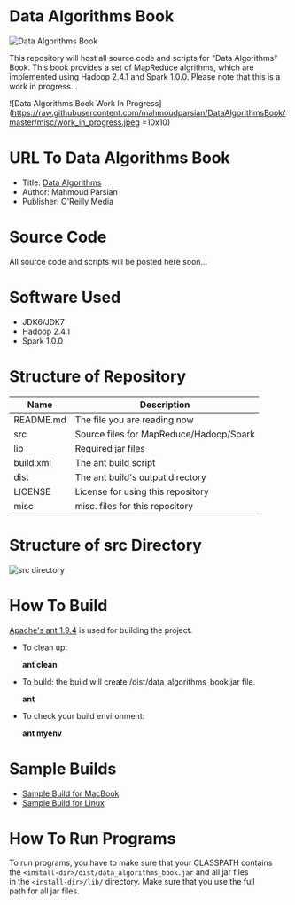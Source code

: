 Data Algorithms Book
====================
![Data Algorithms Book](http://akamaicovers.oreilly.com/images/0636920033950/rc_lrg.jpg)


This repository will host all source code and scripts for "Data Algorithms" Book.
This book provides a set of MapReduce algrithms, which are implemented using Hadoop 2.4.1 and Spark 1.0.0. Please note that this is a work in progress...

![Data Algorithms Book Work In Progress](https://raw.githubusercontent.com/mahmoudparsian/DataAlgorithmsBook/master/misc/work_in_progress.jpeg =10x10)

URL To Data Algorithms Book
===========================
* Title: [Data Algorithms](http://shop.oreilly.com/product/0636920033950.do)
* Author: Mahmoud Parsian
* Publisher: O'Reilly Media 

Source Code
===========
All source code and scripts will be posted here soon...

Software Used
=============
* JDK6/JDK7
* Hadoop 2.4.1
* Spark 1.0.0
 
Structure of Repository
=======================

Name         | Description
------------ |------------
README.md    | The file you are reading now
src          | Source files for MapReduce/Hadoop/Spark
lib          | Required jar files
build.xml    | The ant build script
dist         | The ant build's output directory 
LICENSE      | License for using this repository
misc         | misc. files for this repository

Structure of src Directory
==========================
![src directory](https://raw.githubusercontent.com/mahmoudparsian/DataAlgorithmsBook/master/misc/source_tree.png)


How To Build
============
[Apache's ant 1.9.4](http://ant.apache.org/) is used for building the project.

* To clean up:

  **ant clean**

* To build: the build will create <install-dir>/dist/data_algorithms_book.jar file.

  **ant**

* To check your build environment:

  **ant  myenv**
 
Sample Builds
=============
* [Sample Build for MacBook](https://raw.githubusercontent.com/mahmoudparsian/DataAlgorithmsBook/master/misc/sample_build_mac.txt)    
* [Sample Build for Linux](https://raw.githubusercontent.com/mahmoudparsian/DataAlgorithmsBook/master/misc/sample_build_linux.txt)



How To Run Programs
===================
 To run programs, you have to make sure that your CLASSPATH contains  
 the  `<install-dir>/dist/data_algorithms_book.jar` and all jar files  
 in the `<install-dir>/lib/` directory. Make sure that you use the full  
 path for all jar files.
